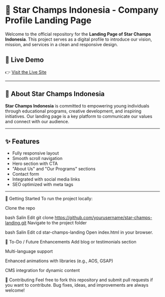 # 🌟 Star Champs Indonesia - Company Profile Landing Page

Welcome to the official repository for the **Landing Page of Star Champs Indonesia**. This project serves as a digital profile to introduce our vision, mission, and services in a clean and responsive design.

## 🔗 Live Demo

👉 [Visit the Live Site](https://star-champs.vercel.app/)

---

## 🏢 About Star Champs Indonesia

**Star Champs Indonesia** is committed to empowering young individuals through educational programs, creative development, and inspiring initiatives. Our landing page is a key platform to communicate our values and connect with our audience.

---

## ✨ Features

- Fully responsive layout
- Smooth scroll navigation
- Hero section with CTA
- "About Us" and "Our Programs" sections
- Contact form
- Integrated with social media links
- SEO optimized with meta tags

---
🚀 Getting Started
To run the project locally:

Clone the repo

bash
Salin
Edit
git clone https://github.com/yourusername/star-champs-landing.git
Navigate to the project folder

bash
Salin
Edit
cd star-champs-landing
Open index.html in your browser.

📌 To-Do / Future Enhancements
Add blog or testimonials section

Multi-language support

Enhanced animations with libraries (e.g., AOS, GSAP)

CMS integration for dynamic content

🤝 Contributing
Feel free to fork this repository and submit pull requests if you want to contribute. Bug fixes, ideas, and improvements are always welcome!
